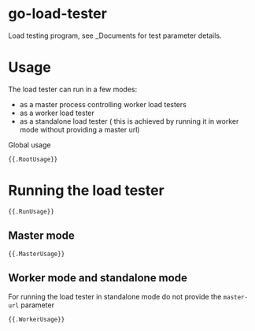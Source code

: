# go-load-tester

Load testing program, see _Documents for test parameter details.
# Usage

The load tester can run in a few modes:
* as a master process controlling worker load testers
* as a worker load tester
* as a standalone load tester ( this is achieved by running it in worker mode without providing a master url)

Global usage

```
{{.RootUsage}}
```

# Running the load tester

```
{{.RunUsage}}
```

## Master mode

```
{{.MasterUsage}}
```

## Worker mode and standalone mode

For running the load tester in standalone mode do not provide the `master-url` parameter

```
{{.WorkerUsage}}
```